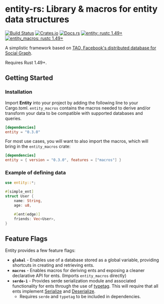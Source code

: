 # entity-rs: Library & macros for entity data structures

[![Build Status][build_img]][build_lnk]
[![Crates.io][crates_img]][crates_lnk]
[![Docs.rs][doc_img]][doc_lnk]
[![entity: rustc 1.49+]][Rust 1.49]
[![entity_macros: rustc 1.49+]][Rust 1.49]

[build_img]: https://github.com/chipsenkbeil/entity-rs/workflows/CI/badge.svg
[build_lnk]: https://github.com/chipsenkbeil/entity-rs/actions
[crates_img]: https://img.shields.io/crates/v/entity.svg
[crates_lnk]: https://crates.io/crates/entity
[doc_img]: https://docs.rs/entity/badge.svg
[doc_lnk]: https://docs.rs/entity
[entity: rustc 1.49+]: https://img.shields.io/badge/entity-rustc_1.49+-lightgray.svg
[entity_macros: rustc 1.49+]:
https://img.shields.io/badge/entity_macros-rustc_1.49+-lightgray.svg
[Rust 1.49]: https://blog.rust-lang.org/2020/12/31/Rust-1.49.0.html

A simplistic framework based on [TAO, Facebook's distributed database for Social Graph](https://www.usenix.org/system/files/conference/atc13/atc13-bronson.pdf).

Requires Rust 1.49+.

## Getting Started

### Installation

Import **Entity** into your project by adding the following line to your
Cargo.toml. `entity_macros` contains the macros needed to derive and/or
transform your data to be compatible with supported databases and queries.

```toml
[dependencies]
entity = "0.3.0"
```

For most use cases, you will want to also import the macros, which will bring
in the `entity_macros` crate:

```toml
[dependencies]
entity = { version = "0.3.0", features = ["macros"] }
```

### Example of defining data

```rust
use entity::*;

#[simple_ent]
struct User {
    name: String,
    age: u8,

    #[ent(edge)]
    friends: Vec<User>,
}
```

## Feature Flags

Entity provides a few feature flags:

* **`global`** - Enables use of a database stored as a global variable,
  providing shortcuts in creating and retrieving ents.
* **`macros`** - Enables macros for deriving ents and exposing a cleaner
  declarative API for ents. (Imports `entity_macros` directly)
* **`serde-1`** - Provides serde serialization module and associated functionality for ents
  through the use of [typetag](https://github.com/dtolnay/typetag). This will
  require that all ents implement [Serialize](https://docs.serde.rs/serde/trait.Serialize.html)
  and [Deserialize](https://docs.serde.rs/serde/trait.Deserialize.html).
  * Requires `serde` and `typetag` to be included in dependencies.
